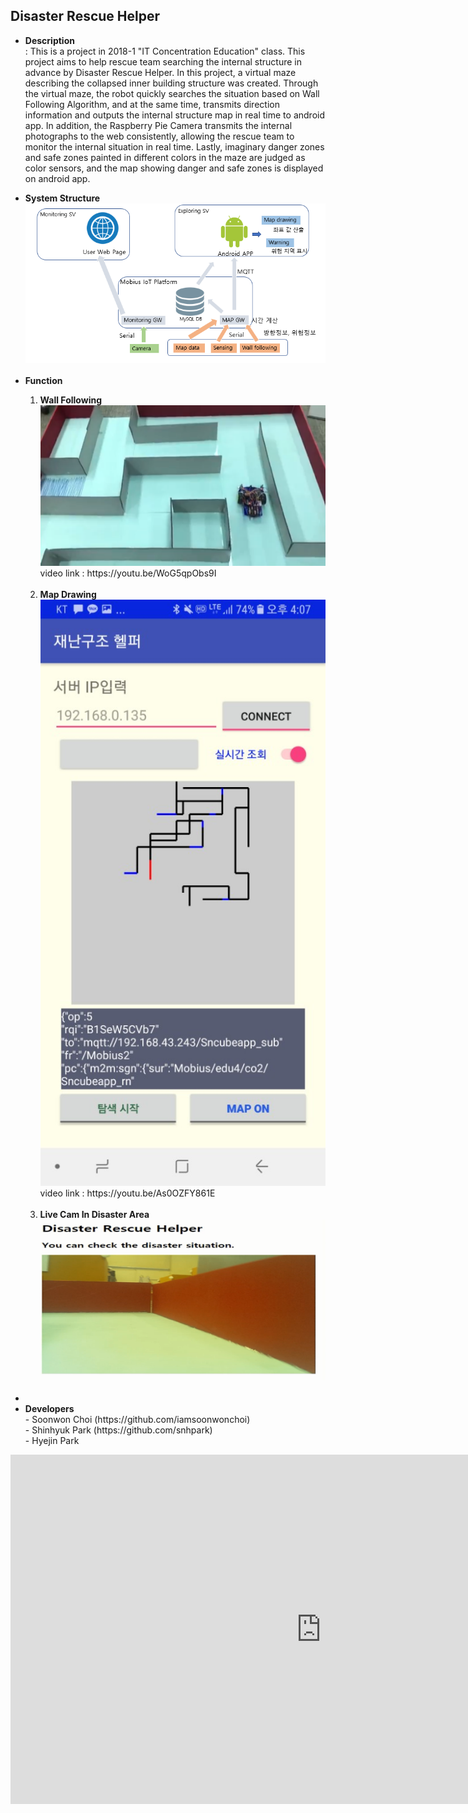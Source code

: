 <h2><b>Disaster Rescue Helper</b></h1>
<ul>
  <p lign="justify">
  <li><b>Description</b></li>
  : This is a project in 2018-1 "IT Concentration Education" class. This project aims to help rescue team searching the internal structure in advance by Disaster Rescue Helper. In this project, a virtual maze describing the collapsed inner building structure was created. Through the virtual maze, the robot quickly searches the situation based on Wall Following Algorithm, and at the same time, transmits direction information and outputs the internal structure map in real time to android app. In addition, the Raspberry Pie Camera transmits the internal photographs to the web consistently, allowing the rescue team to monitor the internal situation in real time. Lastly, imaginary danger zones and safe zones painted in different colors in the maze are judged as color sensors, and the map showing danger and safe zones is displayed on android app.</p>
  <li><b>System Structure</b></li>
  <img src="img/system_structure.png"><br><br>
  <li><b>Function</b></li>
  <ol>
    <li><b>Wall Following</b></li>
    <img src="img/wall_following.png">
    video link : https://youtu.be/WoG5qpObs9I<br><br>
    <li><b>Map Drawing</b></li>
    <img src="img/map_drawing.jpg">
    video link : https://youtu.be/As0OZFY861E<br><br>
    <li><b>Live Cam In Disaster Area</b></li>
    <img src="img/mazecam.png"><br><br>
  </ol>
  <li><b></b></li>
  <li><b>Developers</b></li>
  - Soonwon Choi (https://github.com/iamsoonwonchoi)<br>
  - Shinhyuk Park (https://github.com/snhpark)<br>
  - Hyejin Park
</ul>


<iframe width="994" height="559" src="https://www.youtube.com/embed/WoG5qpObs9I" frameborder="0" allow="accelerometer; autoplay; encrypted-media; gyroscope; picture-in-picture" allowfullscreen></iframe>
